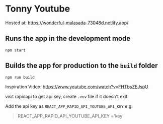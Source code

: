 # Tonny Youtube

Hosted at: <https://wonderful-malasada-73048d.netlify.app/>

## Runs the app in the development mode

`npm start`

## Builds the app for production to the `build` folder

`npm run build`

Inspiration Video: <https://www.youtube.com/watch?v=FHTbsZEJspU>

visit rapidapi to get api key, create `.env` file if it doesn't exit.

Add the api key as `REACT_APP_RAPID_API_YOUTUBE_API_KEY` e.g:
> REACT_APP_RAPID_API_YOUTUBE_API_KEY ='key'